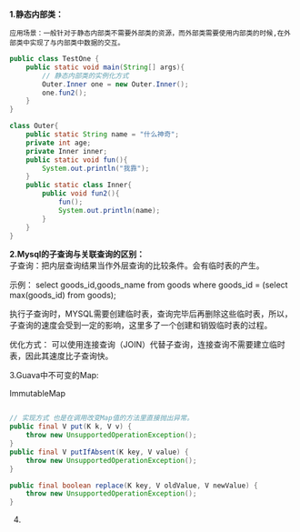 **1.静态内部类：**  

```应用场景：一般针对于静态内部类不需要外部类的资源，而外部类需要使用内部类的时候,在外部类中实现了与内部类中数据的交互。  ```
```java
public class TestOne {
    public static void main(String[] args){
        // 静态内部类的实例化方式
        Outer.Inner one = new Outer.Inner();
        one.fun2();
    }
}

class Outer{
    public static String name = "什么神奇";
    private int age;
    private Inner inner;
    public static void fun(){
        System.out.println("我靠");
    }
    public static class Inner{
        public void fun2(){
            fun();
            System.out.println(name);
        }
    }
}
```

**2.Mysql的子查询与关联查询的区别：**  
子查询：把内层查询结果当作外层查询的比较条件。会有临时表的产生。

示例：
select goods_id,goods_name from goods where goods_id = (select max(goods_id) from goods);

执行子查询时，MYSQL需要创建临时表，查询完毕后再删除这些临时表，所以，子查询的速度会受到一定的影响，这里多了一个创建和销毁临时表的过程。

优化方式：
可以使用连接查询（JOIN）代替子查询，连接查询不需要建立临时表，因此其速度比子查询快。

3.Guava中不可变的Map:

ImmutableMap
```java

// 实现方式 也是在调用改变Map值的方法里直接抛出异常。
public final V put(K k, V v) {
    throw new UnsupportedOperationException();
}
public final V putIfAbsent(K key, V value) {
    throw new UnsupportedOperationException();
}

public final boolean replace(K key, V oldValue, V newValue) {
    throw new UnsupportedOperationException();
}
```

4.

